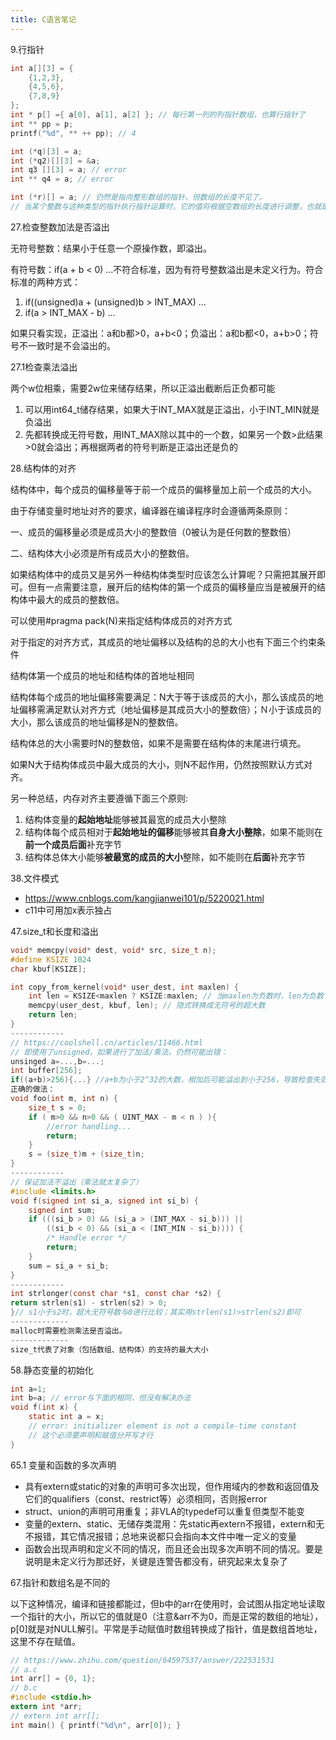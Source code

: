 ```yaml
---
title: C语言笔记
---
```


9.行指针

```c
int a[][3] = {
    {1,2,3},
    {4,5,6},
    {7,8,9}
};
int * p[] ={ a[0], a[1], a[2] }; // 每行第一列的列指针数组，也算行指针了
int ** pp = p;
printf("%d", ** ++ pp); // 4

int (*q)[3] = a;
int (*q2)[][3] = &a;
int q3 [][3] = a; // error
int ** q4 = a; // error

int (*r)[] = a; // 仍然是指向整形数组的指针，但数组的长度不见了。
// 当某个整数与这种类型的指针执行指针运算时，它的值将根据空数组的长度进行调整，也就是与零相乘。
```

27.检查整数加法是否溢出

无符号整数：结果小于任意一个原操作数，即溢出。

有符号数：if(a + b < 0) ...不符合标准，因为有符号整数溢出是未定义行为。符合标准的两种方式：

1. if((unsigned)a + (unsigned)b \> INT_MAX) ...
2. if(a \> INT_MAX - b) ...

如果只看实现，正溢出：a和b都\>0，a+b\<0；负溢出：a和b都\<0，a+b\>0；符号不一致时是不会溢出的。

27.1检查乘法溢出

两个w位相乘，需要2w位来储存结果，所以正溢出截断后正负都可能

1. 可以用int64_t储存结果，如果大于INT_MAX就是正溢出，小于INT_MIN就是负溢出
2. 先都转换成无符号数，用INT_MAX除以其中的一个数，如果另一个数\>此结果\>0就会溢出；再根据两者的符号判断是正溢出还是负的

28.结构体的对齐

结构体中，每个成员的偏移量等于前一个成员的偏移量加上前一个成员的大小。

由于存储变量时地址对齐的要求，编译器在编译程序时会遵循两条原则：

一、成员的偏移量必须是成员大小的整数倍（0被认为是任何数的整数倍）

二、结构体大小必须是所有成员大小的整数倍。

如果结构体中的成员又是另外一种结构体类型时应该怎么计算呢？只需把其展开即可。但有一点需要注意，展开后的结构体的第一个成员的偏移量应当是被展开的结构体中最大的成员的整数倍。

可以使用#pragma pack(N)来指定结构体成员的对齐方式

对于指定的对齐方式，其成员的地址偏移以及结构的总的大小也有下面三个约束条件

结构体第一个成员的地址和结构体的首地址相同

结构体每个成员的地址偏移需要满足：N大于等于该成员的大小，那么该成员的地址偏移需满足默认对齐方式（地址偏移是其成员大小的整数倍）；Ｎ小于该成员的大小，那么该成员的地址偏移是N的整数倍。

结构体总的大小需要时N的整数倍，如果不是需要在结构体的末尾进行填充。

如果N大于结构体成员中最大成员的大小，则N不起作用，仍然按照默认方式对齐。

另一种总结，内存对齐主要遵循下面三个原则:

1. 结构体变量的**起始地址**能够被其最宽的成员大小整除
2. 结构体每个成员相对于**起始地址的偏移**能够被其**自身大小整除**，如果不能则在**前一个成员后面**补充字节
3. 结构体总体大小能够**被最宽的成员的大小**整除，如不能则在**后面**补充字节

38.文件模式

* https://www.cnblogs.com/kangjianwei101/p/5220021.html
* c11中可用加x表示独占

47.size_t和长度和溢出

```c
void* memcpy(void* dest, void* src, size_t n);
#define KSIZE 1024
char kbuf[KSIZE];

int copy_from_kernel(void* user_dest, int maxlen) {
    int len = KSIZE<maxlen ? KSIZE:maxlen; // 当maxlen为负数时，len为负数
    memcpy(user_dest, kbuf, len); // 隐式转换成无符号的超大数
    return len;
}
------------
// https://coolshell.cn/articles/11466.html
// 即使用了unsigned，如果进行了加法/乘法，仍然可能出错：
unsinged a=...,b=...;
int buffer[256];
if((a+b)>256){...} //a+b为小于2^32的大数，相加后可能溢出到小于256，导致检查失效
正确的做法：
void foo(int m, int n) {
    size_t s = 0;
    if ( m>0 && n>0 && ( UINT_MAX - m < n ) ){
        //error handling...
        return;
    }
    s = (size_t)m + (size_t)n;
}
------------
// 保证加法不溢出（乘法就太复杂了）
#include <limits.h>
void f(signed int si_a, signed int si_b) {
    signed int sum;
    if (((si_b > 0) && (si_a > (INT_MAX - si_b))) ||
        ((si_b < 0) && (si_a < (INT_MIN - si_b)))) {
        /* Handle error */
        return;
    }
    sum = si_a + si_b;
}
------------
int strlonger(const char *s1, const char *s2) {
return strlen(s1) - strlen(s2) > 0;
}// s1小于s2时，超大无符号数与0进行比较；其实用strlen(s1)>strlen(s2)即可
-------------
malloc时需要检测乘法是否溢出。
-------------
size_t代表了对象（包括数组、结构体）的支持的最大大小
```

58.静态变量的初始化

```c
int a=1;
int b=a; // error与下面的相同，但没有解决办法
void f(int x) {
    static int a = x;
    // error: initializer element is not a compile-time constant
    // 这个必须要声明和赋值分开写才行
}
```

65.1 变量和函数的多次声明

* 具有extern或static的对象的声明可多次出现，但作用域内的参数和返回值及它们的qualifiers（const、restrict等）必须相同，否则报error
* struct、union的声明可用重复；非VLA的typedef可以重复但类型不能变
* 变量的extern、static、无储存类混用：先static再extern不报错，extern和无不报错，其它情况报错；总地来说都只会指向本文件中唯一定义的变量
* 函数会出现声明和定义不同的情况，而且还会出现多次声明不同的情况。要是说明是未定义行为那还好，关键是连警告都没有，研究起来太复杂了

67.指针和数组名是不同的

以下这种情况，编译和链接都能过，但b中的arr在使用时，会试图从指定地址读取一个指针的大小，所以它的值就是0（注意&arr不为0，而是正常的数组的地址），p[0]就是对NULL解引。平常是手动赋值时数组转换成了指针，值是数组首地址，这里不存在赋值。

```c
// https://www.zhihu.com/question/64597537/answer/222531531
// a.c
int arr[] = {0, 1};
// b.c
#include <stdio.h>
extern int *arr;
// extern int arr[];
int main() { printf("%d\n", arr[0]); }
```

